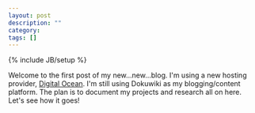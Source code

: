 ```yaml
---
layout: post
description: ""
category: 
tags: []
---
```

{% include JB/setup %}

Welcome to the first post of my new...new...blog.  I'm using a new hosting provider, [Digital Ocean](https://www.digitalocean.com/).  I'm still using Dokuwiki as my blogging/content platform.  The plan is to document my projects and research all on here.  Let's see how it goes!


